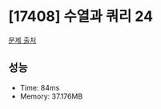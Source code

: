 # [17408] 수열과 쿼리 24

[문제 출처](https://www.acmicpc.net/problem/17408)

## 성능

- Time: 84ms
- Memory: 37.176MB
